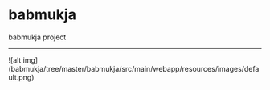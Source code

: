 # babmukja
babmukja project
<hr/>
![alt img](babmukja/tree/master/babmukja/src/main/webapp/resources/images/default.png)
